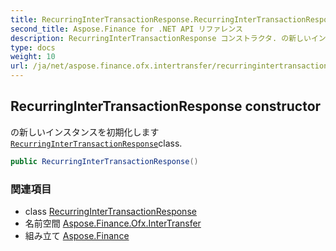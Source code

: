```yaml
---
title: RecurringInterTransactionResponse.RecurringInterTransactionResponse
second_title: Aspose.Finance for .NET API リファレンス
description: RecurringInterTransactionResponse コンストラクタ. の新しいインスタンスを初期化しますRecurringInterTransactionResponseclass.
type: docs
weight: 10
url: /ja/net/aspose.finance.ofx.intertransfer/recurringintertransactionresponse/recurringintertransactionresponse/
---
```

## RecurringInterTransactionResponse constructor

の新しいインスタンスを初期化します[`RecurringInterTransactionResponse`](../)class.

```csharp
public RecurringInterTransactionResponse()
```

### 関連項目

* class [RecurringInterTransactionResponse](../)
* 名前空間 [Aspose.Finance.Ofx.InterTransfer](../../recurringintertransactionresponse/)
* 組み立て [Aspose.Finance](../../../)


